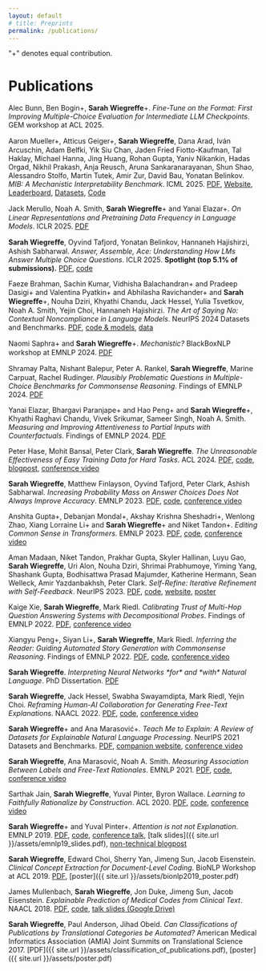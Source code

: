 ```yaml
---
layout: default
# title: Preprints
permalink: /publications/
---
```

"+" denotes equal contribution.

<!-- # Preprints -->
# Publications

Alec Bunn, Ben Bogin+, **Sarah Wiegreffe**+. *Fine-Tune on the Format: First Improving Multiple-Choice Evaluation for Intermediate LLM Checkpoints*. GEM workshop at ACL 2025.

Aaron Mueller+, Atticus Geiger+, **Sarah Wiegreﬀe**, Dana Arad, Iván Arcuschin, Adam Belfki, Yik Siu Chan, Jaden Fried Fiotto-Kaufman, Tal Haklay, Michael Hanna, Jing Huang, Rohan Gupta, Yaniv Nikankin, Hadas Orgad, Nikhil Prakash, Anja Reusch, Aruna Sankaranarayanan, Shun Shao, Alessandro Stolfo, Martin Tutek, Amir Zur, David Bau, Yonatan Belinkov. *MIB: A Mechanistic Interpretability Benchmark*. ICML 2025. [PDF](https://arxiv.org/abs/2504.13151), [Website](https://mib-bench.github.io/), [Leaderboard](https://huggingface.co/spaces/mib-bench/leaderboard), [Datasets](https://huggingface.co/collections/mib-bench/mib-datasets-67f55273612ec3067a42a56b), [Code](https://github.com/aaronmueller/MIB)

Jack Merullo, Noah A. Smith, **Sarah Wiegreﬀe**+ and Yanai Elazar+. *On Linear Representations and Pretraining Data Frequency in Language Models*. ICLR 2025. [PDF](https://openreview.net/pdf?id=EDoD3DgivF)

**Sarah Wiegreﬀe**, Oyvind Tafjord, Yonatan Belinkov, Hannaneh Hajishirzi, Ashish Sabharwal. *Answer, Assemble, Ace: Understanding How LMs Answer Multiple Choice Questions*. ICLR 2025. **Spotlight (top 5.1% of submissions).** [PDF](https://arxiv.org/abs/2407.15018), [code](https://github.com/allenai/understanding_mcqa)

Faeze Brahman, Sachin Kumar, Vidhisha Balachandran+ and Pradeep Dasigi+ and Valentina Pyatkin+ and Abhilasha Ravichander+ and **Sarah Wiegreﬀe**+, Nouha Dziri, Khyathi Chandu, Jack Hessel, Yulia Tsvetkov, Noah A. Smith, Yejin Choi, Hannaneh Hajishirzi. *The Art of Saying No: Contextual Noncompliance in Language Models*. NeurIPS 2024 Datasets and Benchmarks. [PDF](https://arxiv.org/abs/2407.12043), [code & models](https://github.com/allenai/noncompliance), [data](https://huggingface.co/datasets/allenai/coconot)

Naomi Saphra+ and **Sarah Wiegreﬀe**+. *Mechanistic?* BlackBoxNLP workshop at EMNLP 2024. [PDF](https://openreview.net/forum?id=schAf4BPtD)

Shramay Palta, Nishant Balepur, Peter A. Rankel, **Sarah Wiegreﬀe**, Marine Carpuat, Rachel Rudinger. *Plausibly Problematic Questions in Multiple-Choice Benchmarks for Commonsense Reasoning*. Findings of EMNLP 2024. [PDF](https://openreview.net/forum?id=4nFfHw0woo)

Yanai Elazar, Bhargavi Paranjape+ and Hao Peng+ and **Sarah Wiegreffe**+, Khyathi Raghavi Chandu, Vivek Srikumar, Sameer Singh, Noah A. Smith. *Measuring and Improving Attentiveness to Partial Inputs with Counterfactuals*. Findings of EMNLP 2024. [PDF](https://arxiv.org/abs/2311.09605)

Peter Hase, Mohit Bansal, Peter Clark, **Sarah Wiegreffe**. *The Unreasonable Effectiveness of Easy Training Data for Hard Tasks*. ACL 2024. [PDF](https://arxiv.org/abs/2401.06751), [code](https://github.com/allenai/easy-to-hard-generalization), [blogpost](https://blog.allenai.org/the-unreasonable-effectiveness-of-easy-training-data-0a66e2ea6fa7), [conference video](https://underline.io/events/466/posters/18353/poster/102183-the-unreasonable-effectiveness-of-easy-training-data-for-hard-tasks)

**Sarah Wiegreffe**, Matthew Finlayson, Oyvind Tafjord, Peter Clark, Ashish Sabharwal. *Increasing Probability Mass on Answer Choices Does Not Always Improve Accuracy*. EMNLP 2023. [PDF](https://aclanthology.org/2023.emnlp-main.522/), [code](https://github.com/allenai/revisiting_surface_form_competition), [conference video](https://aclanthology.org/2023.emnlp-main.522.mp4)

Anshita Gupta+, Debanjan Mondal+, Akshay Krishna Sheshadri+, Wenlong Zhao, Xiang Lorraine Li+ and **Sarah Wiegreffe**+ and Niket Tandon+. *Editing Common Sense in Transformers*. EMNLP 2023. [PDF](https://aclanthology.org/2023.emnlp-main.511/), [code](https://github.com/anshitag/memit_csk), [conference video](https://aclanthology.org/2023.emnlp-main.511.mp4)

Aman Madaan, Niket Tandon, Prakhar Gupta, Skyler Hallinan, Luyu Gao, **Sarah Wiegreffe**, Uri Alon, Nouha Dziri, Shrimai Prabhumoye, Yiming Yang, Shashank Gupta, Bodhisattwa Prasad Majumder, Katherine Hermann, Sean Welleck, Amir Yazdanbakhsh, Peter Clark. *Self-Refine: Iterative Refinement with Self-Feedback*. NeurIPS 2023. [PDF](https://openreview.net/forum?id=S37hOerQLB), [code](https://github.com/madaan/self-refine), [website](https://selfrefine.info/), [poster](https://neurips.cc/media/neurips-2023/Slides/71632.pdf)
<!-- https://arxiv.org/abs/2303.17651 -->

Kaige Xie, **Sarah Wiegreffe**, Mark Riedl. *Calibrating Trust of Multi-Hop Question Answering Systems with Decompositional Probes*. Findings of EMNLP 2022. [PDF](https://aclanthology.org/2022.findings-emnlp.209/), [conference video](https://aclanthology.org/2022.findings-emnlp.209.mp4)
<!-- , [code](https://github.com/kaigexie/decompositional-probing) -->

Xiangyu Peng+, Siyan Li+, **Sarah Wiegreffe**, Mark Riedl. *Inferring the Reader: Guiding Automated Story Generation with Commonsense Reasoning*. Findings of EMNLP 2022. [PDF](https://aclanthology.org/2022.findings-emnlp.520/), [code](https://github.com/xiangyu-peng/CAST_public), [conference video](https://aclanthology.org/2022.findings-emnlp.520.mp4)
<!-- https://arxiv.org/abs/2105.01311 -->

**Sarah Wiegreffe**. *Interpreting Neural Networks \*for\* and \*with\* Natural Language*. PhD Dissertation. [PDF](https://smartech.gatech.edu/handle/1853/67202)

**Sarah Wiegreffe**, Jack Hessel, Swabha Swayamdipta, Mark Riedl, Yejin Choi. *Reframing Human-AI Collaboration for Generating Free-Text Explanations*. NAACL 2022. [PDF](https://aclanthology.org/2022.naacl-main.47/), [code](https://github.com/allenai/few_shot_explanations/), [conference video](https://www.youtube.com/watch?v=4gfBd9av7rA)

**Sarah Wiegreffe**+ and Ana Marasović+. *Teach Me to Explain: A Review of Datasets for Explainable Natural Language Processing*. NeurIPS 2021 Datasets and Benchmarks. [PDF](https://datasets-benchmarks-proceedings.neurips.cc/paper/2021/hash/698d51a19d8a121ce581499d7b701668-Abstract-round1.html), [companion website](https://exnlpdatasets.github.io/), [conference video](https://slideslive.com/38969466/teach-me-to-explain-a-review-of-datasets-for-explainable-natural-language-processing?ref=speaker-34108-latest)

**Sarah Wiegreffe**, Ana Marasović, Noah A. Smith. *Measuring Association Between Labels and Free-Text Rationales*. EMNLP 2021. [PDF](https://aclanthology.org/2021.emnlp-main.804/), [code](https://github.com/allenai/label_rationale_association), [conference video](https://www.youtube.com/watch?v=faEWYzEfTGQ)

Sarthak Jain, **Sarah Wiegreffe**, Yuval Pinter, Byron Wallace. *Learning to Faithfully Rationalize by Construction*. ACL 2020. [PDF](https://www.aclweb.org/anthology/2020.acl-main.409/), [code](https://github.com/successar/FRESH), [conference video](https://slideslive.com/38929220/learning-to-faithfully-rationalize-by-construction)

**Sarah Wiegreffe**+ and Yuval Pinter+. *Attention is not not Explanation*. EMNLP 2019. [PDF](https://www.aclweb.org/anthology/D19-1002/), [code](https://github.com/sarahwie/attention), [conference talk](https://vimeo.com/404731845), [talk slides]({{ site.url }}/assets/emnlp19_slides.pdf), [non-technical blogpost](https://mlatgt.blog/2020/03/25/explaining-machine-learning-models-for-natural-language/)

**Sarah Wiegreffe**, Edward Choi, Sherry Yan, Jimeng Sun, Jacob Eisenstein. *Clinical Concept Extraction for Document-Level Coding*. BioNLP Workshop at ACL 2019. [PDF](https://www.aclweb.org/anthology/W19-5028), [poster]({{ site.url }}/assets/bionlp2019_poster.pdf)

James Mullenbach, **Sarah Wiegreffe**, Jon Duke, Jimeng Sun, Jacob Eisenstein. *Explainable Prediction of Medical Codes from Clinical Text*. NAACL 2018. [PDF](https://www.aclweb.org/anthology/N18-1100), [code](https://github.com/jamesmullenbach/caml-mimic), [talk slides (Google Drive)](https://docs.google.com/presentation/d/1UcUpFK9GyNCBZwqdh3nz1oLTZSmt_jMPKFhvbHbFpxM/edit?usp=sharing)

**Sarah Wiegreffe**, Paul Anderson, Jihad Obeid. *Can Classifications of Publications by Translational Categories be Automated?* American Medical Informatics Association (AMIA) Joint Summits on Translational Science 2017. [PDF]({{ site.url }}/assets/classification_of_publications.pdf), [poster]({{ site.url }}/assets/poster.pdf)
